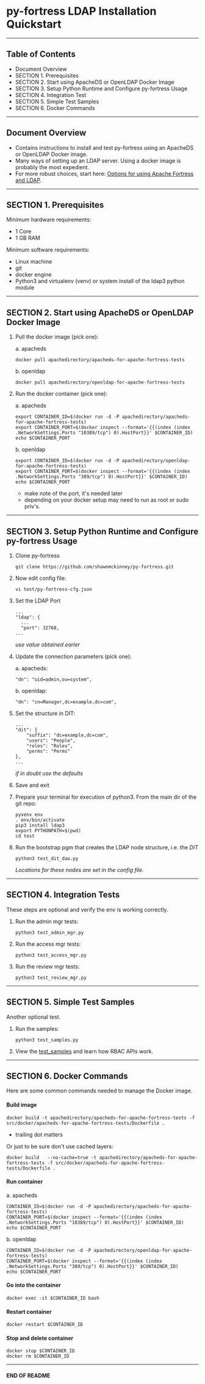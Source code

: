 # py-fortress LDAP Installation Quickstart
-------------------------------------------------------------------------------
## Table of Contents

 * Document Overview
 * SECTION 1. Prerequisites
 * SECTION 2. Start using ApacheDS or OpenLDAP Docker Image
 * SECTION 3. Setup Python Runtime and Configure py-fortress Usage
 * SECTION 4. Integration Test
 * SECTION 5. Simple Test Samples 
 * SECTION 6. Docker Commands
___________________________________________________________________________________
## Document Overview

 * Contains instructions to install and test py-fortress using an ApacheDS or OpenLDAP Docker image.
 * Many ways of setting up an LDAP server.  Using a docker image is probably the most expedient.
 * For more robust choices, start here: [Options for using Apache Fortress and LDAP](https://github.com/apache/directory-fortress-core/blob/master/README.md).
___________________________________________________________________________________
## SECTION 1. Prerequisites

Minimum hardware requirements:
 * 1 Core
 * 1 GB RAM

Minimum software requirements:
 * Linux machine
 * git
 * docker engine
 * Python3 and virtualenv (venv) or system install of the ldap3 python module
________________________________________________________________________________
## SECTION 2. Start using ApacheDS or OpenLDAP Docker Image

1. Pull the docker image (pick one):

    a. apacheds
    ```
    docker pull apachedirectory/apacheds-for-apache-fortress-tests
    ```

    b. openldap
    ```
    docker pull apachedirectory/openldap-for-apache-fortress-tests
    ```

2. Run the docker container (pick one):

    a. apacheds
    ```
    export CONTAINER_ID=$(docker run -d -P apachedirectory/apacheds-for-apache-fortress-tests)
    export CONTAINER_PORT=$(docker inspect --format='{{(index (index .NetworkSettings.Ports "10389/tcp") 0).HostPort}}' $CONTAINER_ID)
    echo $CONTAINER_PORT
    ```
       
    b. openldap 
    ```
    export CONTAINER_ID=$(docker run -d -P apachedirectory/openldap-for-apache-fortress-tests)
    export CONTAINER_PORT=$(docker inspect --format='{{(index (index .NetworkSettings.Ports "389/tcp") 0).HostPort}}' $CONTAINER_ID)
    echo $CONTAINER_PORT
    ```

    * make note of the port, it's needed later
    * depending on your docker setup may need to run as root or sudo priv's.
________________________________________________________________________________
## SECTION 3. Setup Python Runtime and Configure py-fortress Usage

1. Clone py-fortress
    ```
    git clone https://github.com/shawnmckinney/py-fortress.git
    ```

2. Now edit config file:
    ```
    vi test/py-fortress-cfg.json
    ```

3. Set the LDAP Port
    ```
    ...
    "ldap": {
      ...
      "port": 32768,
    ...
    ```
    *use value obtained earler*
        
4. Update the connection parameters (pick one):

    a. apacheds:
    ```
    "dn": "uid=admin,ou=system",
    ```
    
    b. openldap:
    ```
    "dn": "cn=Manager,dc=example,dc=com",
    ```

5. Set the structure in DIT:
    ```
    ...
    "dit": {
        "suffix": "dc=example,dc=com",
        "users": "People",
        "roles": "Roles",
        "perms": "Perms"
    },
    ...    
    ```
    *if in doubt use the defaults*
    
6. Save and exit

7. Prepare your terminal for execution of python3.  From the main dir of the git repo:
    ```
    pyvenv env
    . env/bin/activate
    pip3 install ldap3
    export PYTHONPATH=$(pwd)
    cd test
    ```
    
8. Run the bootstrap pgm that creates the LDAP node structure, i.e. the *DIT*
    ```
    python3 test_dit_dao.py 
    ```
    
    *Locations for these nodes are set in the config file.* 
    
__________________________________________________________________________________
## SECTION 4. Integration Tests

These steps are optional and verify the env is working correctly.

1. Run the admin mgr tests:
    ```
    python3 test_admin_mgr.py 
    ```

2. Run the access mgr tests:
    ```
    python3 test_access_mgr.py 
    ```
 
3. Run the review mgr tests:
    ```
    python3 test_review_mgr.py 
    ```
__________________________________________________________________________________
## SECTION 5. Simple Test Samples

Another optional test.  
 
1. Run the samples:
    ```
    python3 test_samples.py 
    ```

2. View the [test_samples](test/test_samples.py) and learn how RBAC APIs work.
____________________________________________________________________________________
## SECTION 6. Docker Commands

Here are some common commands needed to manage the Docker image.

#### Build image

 ```
 docker build -t apachedirectory/apacheds-for-apache-fortress-tests -f src/docker/apacheds-for-apache-fortress-tests/Dockerfile .
 ```

 * trailing dot matters

 Or just to be sure don't use cached layers:

 ```
 docker build   --no-cache=true -t apachedirectory/apacheds-for-apache-fortress-tests -f src/docker/apacheds-for-apache-fortress-tests/Dockerfile .
 ```

#### Run container

 a. apacheds
 ```
 CONTAINER_ID=$(docker run -d -P apachedirectory/apacheds-for-apache-fortress-tests)
 CONTAINER_PORT=$(docker inspect --format='{{(index (index .NetworkSettings.Ports "10389/tcp") 0).HostPort}}' $CONTAINER_ID)
 echo $CONTAINER_PORT
 ```
 
 b. openldap
 ```
 CONTAINER_ID=$(docker run -d -P apachedirectory/openldap-for-apache-fortress-tests)
 CONTAINER_PORT=$(docker inspect --format='{{(index (index .NetworkSettings.Ports "389/tcp") 0).HostPort}}' $CONTAINER_ID)
 echo $CONTAINER_PORT
 ```

#### Go into the container

 ```
 docker exec -it $CONTAINER_ID bash
 ```

#### Restart container

 ```
 docker restart $CONTAINER_ID
 ```

#### Stop and delete container

 ```
 docker stop $CONTAINER_ID
 docker rm $CONTAINER_ID
 ```
_________________________________________________________________________________
#### END OF README
